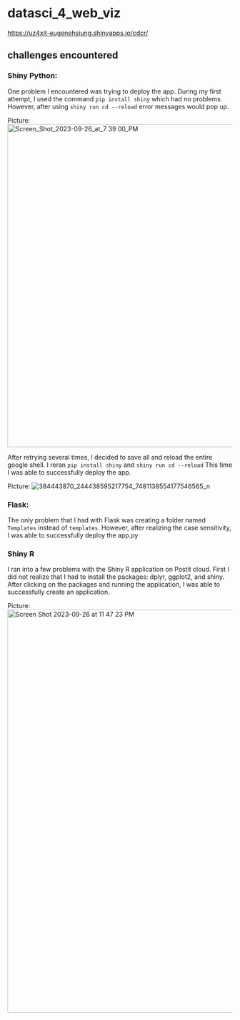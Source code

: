 # datasci_4_web_viz


https://uz4xit-eugenehsiung.shinyapps.io/cdcr/ 

## challenges encountered

### Shiny Python: 
One problem I encountered was trying to deploy the app. During my first attempt, I used the command
```pip install shiny``` which had no problems. However, after using  ```shiny run cd --reload```  error messages would pop up. 

Picture: 
<img width="724" alt="Screen_Shot_2023-09-26_at_7 39 00_PM" src="https://github.com/EugeneHsiung/datasci_4_web_viz/assets/141866888/765a9acf-fba9-4249-b35f-5d5469a17465">

After retrying several times, I decided to save all and reload the entire google shell. I reran ```pip install shiny``` and ```shiny run cd --reload``` This time I was able to successfully deploy the app. 

Picture: 
![384443870_244438595217754_7481138554177546565_n](https://github.com/EugeneHsiung/datasci_4_web_viz/assets/141866888/6ce79229-1266-4cb7-8c46-c6c2b60067e7)

### Flask: 
The only problem that I had with Flask was creating a folder named ```Templates``` instead of ```templates```. However, after realizing the case sensitivity, I was able to successfully deploy the app.py

### Shiny R
I ran into a few problems with the Shiny R application on Postit cloud. First I did not realize that I had to install the packages: dplyr, ggplot2, and shiny. After clicking on the packages and running the application, I was able to successfully create an application. 

Picture: 
<img width="904" alt="Screen Shot 2023-09-26 at 11 47 23 PM" src="https://github.com/EugeneHsiung/datasci_4_web_viz/assets/141866888/788bfb89-ac10-4f86-a62d-0ad76c5a625d">




